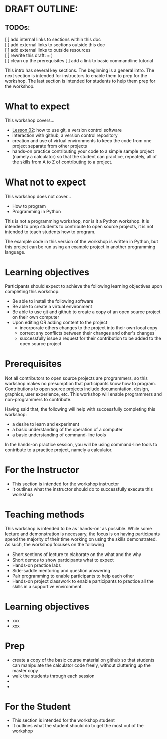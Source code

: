 # DRAFT OUTLINE:

## TODOs:

[ ] add internal links to sections within this doc  
[ ] add external links to sections outside this doc  
[ ] add external links to outside resources  
[ ] rewrite this draft: = )  
[ ] clean up the prerequisites 
[ ] add a link to basic commandline tutorial   

This intro has several key sections. The beginning is a general intro. The next section is intended for instructors to enable them to prep for the workshop. The last section is intended for students to help them prep for the workshop.

# What to expect

This workshop covers...

* [Lesson 02](./lesson_02_tool_installation.md): how to use git, a version control software 
* interaction with github, a version control repository 
* creation and use of virtual environments to keep the code from one project separate from other projects
* hands-on practice contributing your code to a simple sample project (namely a calculator) so that the student can practice, repeately, all of the skills from A to Z of contributing to a project.

# What not to expect
This workshop does not cover...

* How to program
* Programming in Python

This is not a programming workshop, nor is it a Python workshop. It is intended to prep students to contribute to open source projects, it is not intended to teach students how to program.

The example code in this version of the workshop is written in Python, but this project can be run using an example project in another programming language. 

# Learning objectives

Participants should expect to achieve the following learning objectives upon completing this workshop:

* Be able to install the following software
* Be able to create a virtual environment
* Be able to use git and github to create a copy of an open source project on their own computer
* Upon editing OR adding content to the project
  * incorporate others changes to the project into their own local copy
  * correct any conflicts between their changes and other's changes
  * successfully issue a request for their contribution to be added to the open source project

# Prerequisites

Not all contributors to open source projects are programmers, so this workshop makes no presumption that participants know how to program. Contributions to open source projects include documentation, design, graphics, user experience, etc. This workshop will enable programmers and non-programmers to contribute. 

Having said that, the following will help with successfully completing this workshop:

* a desire to learn and experiment
* a basic understanding of the operation of a computer
* a basic understanding of command-line tools 

In the hands-on practice session, you will be using command-line tools to contribute to a practice project, namely a calculator. 

# For the Instructor

*  This section is intended for the workshop instructor
*  It outlines what the instructor should do to successfully execute this workshop

# Teaching methods

This workshop is intended to be as 'hands-on' as possible. While some lecture and demonstration is necessary, the focus is on having participants spend the majority of their time working on using the skills demonstrated. As such, the workshop focuses on the following

* Short sections of lecture to elaborate on the what and the why
* Short demos to show participants what to expect
* Hands-on practice labs 
* Side-saddle mentoring and question answering
* Pair programming to enable participants to help each other
* Hands-on project classwork to enable participants to practice all the skills in a supportive environment.

# Learning objectives

* xxx
* xxx

# Prep

* create a copy of the basic course material on github so that students can manipulate the calculator code freely, without cluttering up the master copy
* walk the students through each session
* 
* 


# For the Student

* This section is intended for the workshop student
* It outlines what the student should do to get the most out of the workshop


